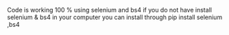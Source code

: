 Code is working 100 % 
using selenium and bs4
 if you do not have install selenium & bs4 in your computer you can install through
 pip install selenium ,bs4
